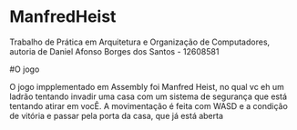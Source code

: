 # ManfredHeist

Trabalho de Prática em Arquitetura e Organização de Computadores, autoria de Daniel Afonso Borges dos Santos - 12608581

#O jogo

 O jogo impplementado em Assembly foi Manfred Heist, no qual vc eh um ladrão tentando invadir uma casa com um sistema de segurança que está tentando atirar em vocÊ.
 A movimentação é feita com WASD e a condição de vitória e passar pela porta da casa, que já está aberta
